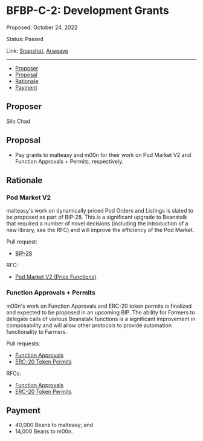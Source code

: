 # BFBP-C-2: Development Grants

Proposed: October 24, 2022

Status: Passed

Link: [Snapshot](https://snapshot.org/#/beanstalkfarmsbudget.eth/proposal/0x0f3506f4e6143c586df48186f39379bdedbd975c88ac38407e1c53169d38ea1c), [Arweave](https://arweave.net/YaHu0VJ1jqFSVqm7GvfvvssMNIjkG9epF_v8yj2Z28c)

---

- [Proposer](#proposer)
- [Proposal](#proposal)
- [Rationale](#rationale)
- [Payment](#payment)

## Proposer

Silo Chad

## Proposal

* Pay grants to malteasy and m00n for their work on Pod Market V2 and Function Approvals + Permits, respectively.

## Rationale

### Pod Market V2

malteasy's work on dynamically priced Pod Orders and Listings is slated to be proposed as part of BIP-28. This is a significant upgrade to Beanstalk that required a number of novel decisions (including the introduction of a new library, see the RFC) and will improve the efficiency of the Pod Market.

Pull request: 
* [BIP-28](https://github.com/BeanstalkFarms/Beanstalk/pull/87)

RFC: 
* [Pod Market V2 (Price Functions)](https://github.com/BeanstalkFarms/Beanstalk/issues/88)

### Function Approvals + Permits

m00n's work on Function Approvals and ERC-20 token permits is finalized and expected to be proposed in an upcoming BIP. The ability for Farmers to delegate calls of various Beanstalk functions is a significant improvement in composability and will allow other protocols to provide automation functionality to Farmers.

Pull requests:
* [Function Approvals](https://github.com/BeanstalkFarms/Beanstalk/pull/95)
* [ERC-20 Token Permits](https://github.com/BeanstalkFarms/Beanstalk/pull/107)

RFCs: 
* [Function Approvals](https://github.com/BeanstalkFarms/Beanstalk/issues/84)
* [ERC-20 Token Permits](https://github.com/BeanstalkFarms/Beanstalk/issues/115)

## Payment

* 40,000 Beans to malteasy; and
* 14,000 Beans to m00n.
